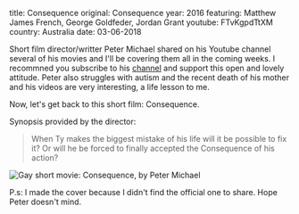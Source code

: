 title: Consequence
original: Consequence
year: 2016
featuring: Matthew James French, George Goldfeder, Jordan Grant 
youtube: FTvKgpdTtXM
country: Australia
date: 03-06-2018

Short film director/writter Peter Michael shared on his Youtube channel several of his movies and I'll be covering them all in the coming weeks.  I recommned you subscribe to his [channel](https://www.youtube.com/channel/UCekwuPGbcIgxBHYS4g7aglA) and support this open and lovely attitude. Peter also struggles with autism and the recent death of his mother and his videos are very interesting, a life lesson to me.

Now, let's get back to this short film: Consequence.

Synopsis provided by the director:

>  When Ty makes the biggest mistake of his life will it be possible to fix it? Or will he be forced to finally accepted the Consequence of his action?

![Gay short movie: Consequence, by Peter Michael]({filename}/images/consequence2.jpg)

P.s: I made the cover because I didn't find the official one to share. Hope Peter doesn't mind.